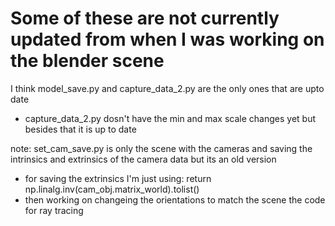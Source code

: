# Some of these are not currently updated from when I was working on the blender scene
I think model_save.py and capture_data_2.py are the only ones that are upto date
* capture_data_2.py dosn't have the min and max scale changes yet but besides that it is up to date


note: set_cam_save.py is only the scene with the cameras and saving the intrinsics and extrinsics of the camera data but its an old version
* for saving the extrinsics I'm just using: return np.linalg.inv(cam_obj.matrix_world).tolist()
* then working on changeing the orientations to match the scene the code for ray tracing